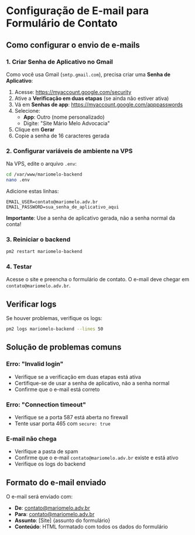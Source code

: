 # Configuração de E-mail para Formulário de Contato

## Como configurar o envio de e-mails

### 1. Criar Senha de Aplicativo no Gmail

Como você usa Gmail (`smtp.gmail.com`), precisa criar uma **Senha de Aplicativo**:

1. Acesse: https://myaccount.google.com/security
2. Ative a **Verificação em duas etapas** (se ainda não estiver ativa)
3. Vá em **Senhas de app**: https://myaccount.google.com/apppasswords
4. Selecione:
   - **App**: Outro (nome personalizado)
   - Digite: "Site Mário Melo Advocacia"
5. Clique em **Gerar**
6. Copie a senha de 16 caracteres gerada

### 2. Configurar variáveis de ambiente na VPS

Na VPS, edite o arquivo `.env`:

```bash
cd /var/www/mariomelo-backend
nano .env
```

Adicione estas linhas:

```env
EMAIL_USER=contato@mariomelo.adv.br
EMAIL_PASSWORD=sua_senha_de_aplicativo_aqui
```

**Importante**: Use a senha de aplicativo gerada, não a senha normal da conta!

### 3. Reiniciar o backend

```bash
pm2 restart mariomelo-backend
```

### 4. Testar

Acesse o site e preencha o formulário de contato. O e-mail deve chegar em `contato@mariomelo.adv.br`.

## Verificar logs

Se houver problemas, verifique os logs:

```bash
pm2 logs mariomelo-backend --lines 50
```

## Solução de problemas comuns

### Erro: "Invalid login"
- Verifique se a verificação em duas etapas está ativa
- Certifique-se de usar a senha de aplicativo, não a senha normal
- Confirme que o e-mail está correto

### Erro: "Connection timeout"
- Verifique se a porta 587 está aberta no firewall
- Tente usar porta 465 com `secure: true`

### E-mail não chega
- Verifique a pasta de spam
- Confirme que o e-mail `contato@mariomelo.adv.br` existe e está ativo
- Verifique os logs do backend

## Formato do e-mail enviado

O e-mail será enviado com:
- **De**: contato@mariomelo.adv.br
- **Para**: contato@mariomelo.adv.br
- **Assunto**: [Site] {assunto do formulário}
- **Conteúdo**: HTML formatado com todos os dados do formulário
